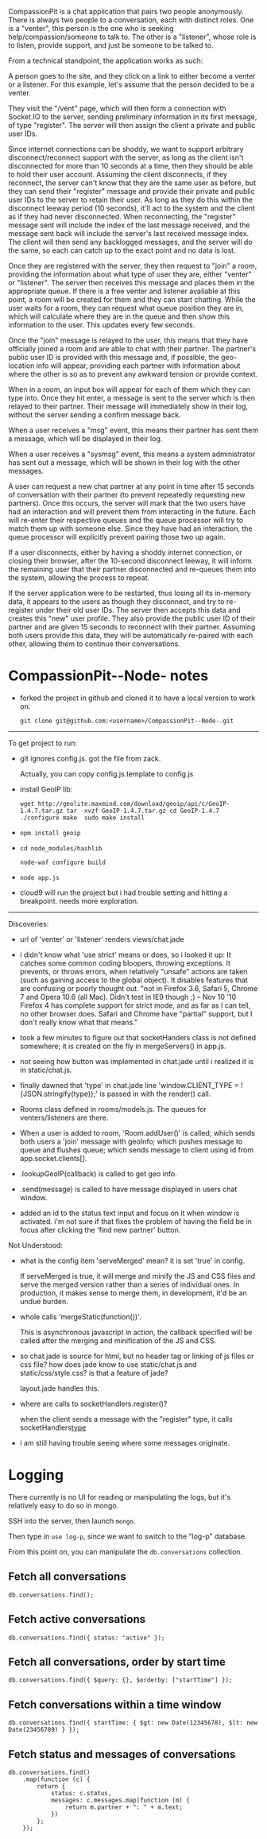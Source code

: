CompassionPit is a chat application that pairs two people anonymously. There is always two people to a conversation, each with distinct roles. One is a "venter", this person is the one who is seeking help/compassion/someone to talk to. The other is a "listener", whose role is to listen, provide support, and just be someone to be talked to.

From a technical standpoint, the application works as such:

A person goes to the site, and they click on a link to either become a venter or a listener. For this example, let's assume that the person decided to be a venter.

They visit the "/vent" page, which will then form a connection with Socket.IO to the server, sending preliminary information in its first message, of type "register". The server will then assign the client a private and public user IDs.

Since internet connections can be shoddy, we want to support arbitrary disconnect/reconnect support with the server, as long as the client isn't disconnected for more than 10 seconds at a time, then they should be able to hold their user account. Assuming the client disconnects, if they reconnect, the server can't know that they are the same user as before, but they can send their "register" message and provide their private and public user IDs to the server to retain their user. As long as they do this within the disconnect leeway period (10 seconds), it'll act to the system and the client as if they had never disconnected. When reconnecting, the "register" message sent will include the index of the last message received, and the message sent back will include the server's last received message index. The client will then send any backlogged messages, and the server will do the same, so each can catch up to the exact point and no data is lost.

Once they are registered with the server, they then request to "join" a room, providing the information about what type of user they are, either "venter" or "listener". The server then receives this message and places them in the appropriate queue. If there is a free venter and listener available at this point, a room will be created for them and they can start chatting. While the user waits for a room, they can request what queue position they are in, which will calculate where they are in the queue and then show this information to the user. This updates every few seconds.

Once the "join" message is relayed to the user, this means that they have officially joined a room and are able to chat with their partner. The partner's public user ID is provided with this message and, if possible, the geo-location info will appear, providing each partner with information about where the other is so as to prevent any awkward tension or provide context.

When in a room, an input box will appear for each of them which they can type into. Once they hit enter, a message is sent to the server which is then relayed to their partner. Their message will immediately show in their log, without the server sending a confirm message back.

When a user receives a "msg" event, this means their partner has sent them a message, which will be displayed in their log.

When a user receives a "sysmsg" event, this means a system administrator has sent out a message, which will be shown in their log with the other messages.

A user can request a new chat partner at any point in time after 15 seconds of conversation with their partner (to prevent repeatedly requesting new partners). Once this occurs, the server will mark that the two users have had an interaction and will prevent them from interacting in the future. Each will re-enter their respective queues and the queue processor will try to match them up with someone else. Since they have had an interaction, the queue processor will explicitly prevent pairing those two up again.

If a user disconnects, either by having a shoddy internet connection, or closing their browser, after the 10-second disconnect leeway, it will inform the remaining user that their partner disconnected and re-queues them into the system, allowing the process to repeat.

If the server application were to be restarted, thus losing all its in-memory data, it appears to the users as though they disconnect, and try to re-register under their old user IDs. The server then accepts this data and creates this "new" user profile. They also provide the public user ID of their partner and are given 15 seconds to reconnect with their partner. Assuming both users provide this data, they will be automatically re-paired with each other, allowing them to continue their conversations.

CompassionPit--Node- notes
==========================
* forked the project in github and cloned it to have a local version to work on.

  `git clone git@github.com:<username>/CompassionPit--Node-.git`

--------
To get project to run:
* git ignores config.js. got the file from zack.
  
  Actually, you can copy config.js.template to config.js

* install GeoIP lib:
  
  `wget http://geolite.maxmind.com/download/geoip/api/c/GeoIP-1.4.7.tar.gz
  tar -xvzf GeoIP-1.4.7.tar.gz
  cd GeoIP-1.4.7
  ./configure
  make 
  sudo make install`

* `npm install geoip`

* `cd node_modules/hashlib`
  
  `node-waf configure build`

* `node app.js`

* cloud9 will run the project but i had trouble setting and hitting a breakpoint.
  needs more exploration.

--------

Discoveries:
* url of 'venter' or 'listener' renders views/chat.jade

* i didn't know what 'use strict' means or does, so i looked it up:
  It catches some common coding bloopers, throwing exceptions.
  It prevents, or throws errors, when relatively "unsafe" actions are taken 
    (such as gaining access to the global object).
  It disables features that are confusing or poorly thought out.
  "not in Firefox 3.6, Safari 5, Chrome 7 and Opera 10.6 (all Mac). 
  Didn't test in IE9 though ;) – Nov 10 '10	  
  Firefox 4 has complete support for strict mode, and as far as I can tell, no other browser does.
  Safari and Chrome have "partial" support, but I don't really know what that means."

* took a few minutes to figure out that socketHanders class is not defined somewhere;
  it is created on the fly in mergeServers() in app.js.
  
* not seeing how button was implemented in chat.jade until i realized it is in static/chat.js.

* finally dawned that 'type' in chat.jade line 'window.CLIENT_TYPE = !{JSON.stringify(type)};'
  is passed in with the render() call.
  
* Rooms class defined in rooms/models.js. The queues for venters/listeners are there.

* When a user is added to room, 'Room.addUser()' is called;
  which sends both users a 'join' message with geoInfo;
  which pushes message to queue and flushes queue;
  which sends message to client using id from app.socket.clients[].

* <User>.lookupGeoIP(callback) is called to get geo info.
* <User>.send(message) is called to have message displayed in users chat window.

* added an id to the status text input and focus on it when window is activated.
  i'm not sure if that fixes the problem of having the field be in focus after clicking the
  'find new partner' button.

 
Not Understood:
* what is the config item 'serveMerged' mean? it is set 'true' in config.
  
  If serveMerged is true, it will merge and minify the JS and CSS files and serve the merged version rather than a
  series of individual ones. In production, it makes sense to merge them, in development, it'd be an undue burden.
  
* whole calls 'mergeStatic(function())'.
  
  This is asynchronous javascript in action, the callback specified will be called after the merging and minification
  of the JS and CSS.

* so chat.jade is source for html, but no header tag or linking of js files or css file?
  how does jade know to use static/chat.js and static/css/style.css? is that a feature of jade?
  
  layout.jade handles this.
  
* where are calls to socketHandlers.register()?
  
  when the client sends a message with the "register" type, it calls socketHandlers[type](...)
  
* i am still having trouble seeing where some messages originate.


Logging
=======

There currently is no UI for reading or manipulating the logs, but it's relatively easy to do so in mongo.

SSH into the server, then launch `mongo`.

Then type in `use log-p`, since we want to switch to the "log-p" database.

From this point on, you can manipulate the `db.conversations` collection.

Fetch all conversations
------------------------------

    db.conversations.find();

Fetch active conversations
------------------------------

    db.conversations.find({ status: "active" });

Fetch all conversations, order by start time
------------------------------

    db.conversations.find({ $query: {}, $orderby: ["startTime"] });
    
Fetch conversations within a time window
------------------------------

    db.conversations.find({ startTime: { $gt: new Date(12345678), $lt: new Date(23456789) } });

Fetch status and messages of conversations
------------------------------

    db.conversations.find()
        .map(function (c) {
            return {
                status: c.status,
                messages: c.messages.map(function (m) {
                    return m.partner + ": " + m.text;
                })
            };
        });
